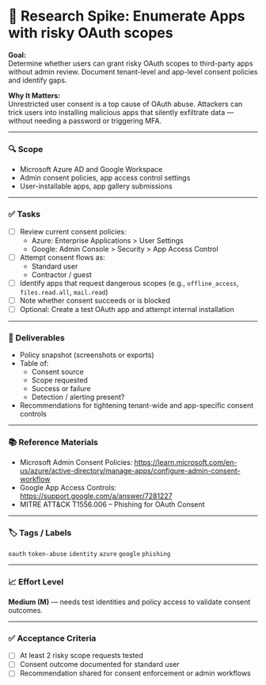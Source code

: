 
# 🔐 Research Spike: Enumerate Apps with risky OAuth scopes

**Goal:**  
Determine whether users can grant risky OAuth scopes to third-party apps without admin review. Document tenant-level and app-level consent policies and identify gaps.

**Why It Matters:**  
Unrestricted user consent is a top cause of OAuth abuse. Attackers can trick users into installing malicious apps that silently exfiltrate data — without needing a password or triggering MFA.

---

### 🔍 Scope
- Microsoft Azure AD and Google Workspace
- Admin consent policies, app access control settings
- User-installable apps, app gallery submissions

---

### ✅ Tasks
- [ ] Review current consent policies:
  - Azure: Enterprise Applications > User Settings
  - Google: Admin Console > Security > App Access Control
- [ ] Attempt consent flows as:
  - Standard user
  - Contractor / guest
- [ ] Identify apps that request dangerous scopes (e.g., `offline_access`, `files.read.all`, `mail.read`)
- [ ] Note whether consent succeeds or is blocked
- [ ] Optional: Create a test OAuth app and attempt internal installation

---

### 🎯 Deliverables
- Policy snapshot (screenshots or exports)
- Table of:
  - Consent source
  - Scope requested
  - Success or failure
  - Detection / alerting present?
- Recommendations for tightening tenant-wide and app-specific consent controls

---

### 📚 Reference Materials
- Microsoft Admin Consent Policies: https://learn.microsoft.com/en-us/azure/active-directory/manage-apps/configure-admin-consent-workflow  
- Google App Access Controls: https://support.google.com/a/answer/7281227  
- MITRE ATT&CK T1556.006 – Phishing for OAuth Consent

---

### 🏷️ Tags / Labels
`oauth` `token-abuse` `identity` `azure` `google` `phishing`

---

### 📈 Effort Level
**Medium (M)** — needs test identities and policy access to validate consent outcomes.

---

### ✅ Acceptance Criteria
- [ ] At least 2 risky scope requests tested
- [ ] Consent outcome documented for standard user
- [ ] Recommendation shared for consent enforcement or admin workflows
